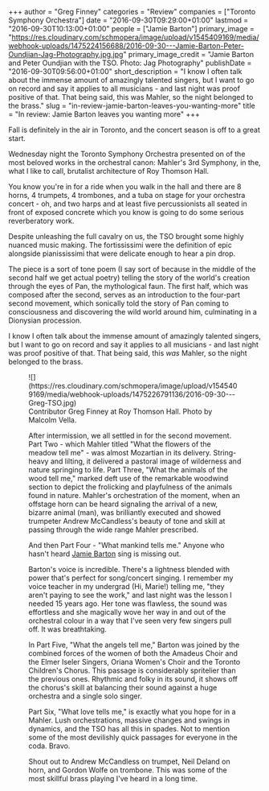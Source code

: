 +++
author = "Greg Finney"
categories = "Review"
companies = ["Toronto Symphony Orchestra"]
date = "2016-09-30T09:29:00+01:00"
lastmod = "2016-09-30T10:13:00+01:00"
people = ["Jamie Barton"]
primary_image = "https://res.cloudinary.com/schmopera/image/upload/v1545409169/media/webhook-uploads/1475224156688/2016-09-30---Jamie-Barton-Peter-Oundjian-Jag-Photography.jpg.jpg"
primary_image_credit = "Jamie Barton and Peter Oundjian with the TSO. Photo: Jag Photography"
publishDate = "2016-09-30T09:56:00+01:00"
short_description = "I know I often talk about the immense amount of amazingly talented singers, but I want to go on record and say it applies to all musicians - and last night was proof positive of that. That being said, this was Mahler, so the night belonged to the brass."
slug = "in-review-jamie-barton-leaves-you-wanting-more"
title = "In review: Jamie Barton leaves you wanting more"
+++

Fall is definitely in the air in Toronto, and the concert season is off to a great start.

Wednesday night the Toronto Symphony Orchestra presented on of the most beloved works in the orchestral canon: Mahler's 3rd Symphony, in the, what I like to call, brutalist architecture of Roy Thomson Hall.

You know you're in for a ride when you walk in the hall and there are 8 horns, 4 trumpets, 4 trombones, and a tuba on stage for your orchestra concert - oh, and two harps and at least five percussionists all seated in front of exposed concrete which you know is going to do some serious reverberatory work.

Despite unleashing the full cavalry on us, the TSO brought some highly nuanced music making.  The fortississimi were the definition of epic alongside pianississimi that were delicate enough to hear a pin drop.

The piece is a sort of tone poem (I say sort of because in the middle of the second half we get actual poetry) telling the story of the world's creation through the eyes of Pan, the mythological faun. The first half, which was composed after the second, serves as an introduction to the four-part second movement, which sonically told the story of Pan coming to consciousness and discovering the wild world around him, culminating in a Dionysian procession.

I know I often talk about the immense amount of amazingly talented singers, but I want to go on record and say it applies to all musicians - and last night was proof positive of that. That being said, this *was* Mahler, so the night belonged to the brass.

<figure data-type="image">
![](https://res.cloudinary.com/schmopera/image/upload/v1545409169/media/webhook-uploads/1475226791136/2016-09-30---Greg-TSO.jpg)
<figcaption>Contributor Greg Finney at Roy Thomson Hall. Photo by Malcolm Vella.</figcaption>

After intermission, we all settled in for the second movement. Part Two - which Mahler titled "What the flowers of the meadow tell me" - was almost Mozartian in its delivery.  String-heavy and lilting, it delivered a pastoral image of wilderness and nature springing to life. Part Three, "What the animals of the wood tell me," marked deft use of the remarkable woodwind section to depict the frolicking and playfulness of the animals found in nature. Mahler's orchestration of the moment, when an offstage horn can be heard signaling the arrival of a new, bizarre animal (man), was brilliantly executed and showed trumpeter Andrew McCandless's beauty of tone and skill at passing through the wide range Mahler prescribed.

And then Part Four - "What mankind tells me." Anyone who hasn't heard [Jamie Barton](/talking-with-singers-jamie-barton/) sing is missing out. 

Barton's voice is incredible. There's a lightness blended with power that's perfect for song/concert singing. I remember my voice teacher in my undergrad (Hi, Marie!) telling me, "they aren't paying to see the work," and last night was the lesson I needed 15 years ago. Her tone was flawless, the sound was effortless and she magically wove her way in and out of the orchestral colour in a way that I've seen very few singers pull off. It was breathtaking. 

In Part Five, "What the angels tell me," Barton was joined by the combined forces of the women of both the Amadeus Choir and the Elmer Iseler Singers, Oriana Women's Choir and the Toronto Children's Chorus. This passage is considerably spritelier than the previous ones. Rhythmic and folky in its sound, it shows off the chorus's skill at balancing their sound against a huge orchestra and a single solo singer. 

Part Six, "What love tells me," is exactly what you hope for in a Mahler. Lush orchestrations, massive changes and swings in dynamics, and the TSO has all this in spades. Not to mention some of the most devilishly quick passages for everyone in the coda. Bravo. 

Shout out to Andrew McCandless on trumpet, Neil Deland on horn, and Gordon Wolfe on trombone. This was some of the most skillful brass playing I've heard in a long time.

